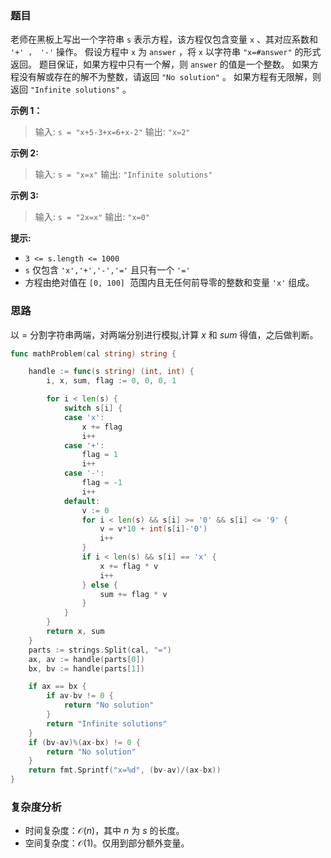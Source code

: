 ### 题目

老师在黑板上写出一个字符串 `s` 表示方程，该方程仅包含变量 `x` 、其对应系数和 `'+' ， '-'` 操作。
假设方程中 `x` 为 `answer` ，将 `x` 以字符串 `"x=#answer"` 的形式返回。
题目保证，如果方程中只有一个解，则 `answer` 的值是一个整数。
如果方程没有解或存在的解不为整数，请返回 `"No solution"` 。
如果方程有无限解，则返回 `"Infinite solutions"` 。

**示例 1：**

> 输入: `s = "x+5-3+x=6+x-2"`
> 输出: `"x=2"`

**示例 2:**

> 输入: `s = "x=x"`
> 输出: `"Infinite solutions"`

**示例 3:**

> 输入: `s = "2x=x"`
> 输出: `"x=0"`

**提示:**

- `3 <= s.length <= 1000`
- `s` 仅包含 `'x','+','-','='` 且只有一个 `'='`
- 方程由绝对值在 `[0, 100]`  范围内且无任何前导零的整数和变量 `'x'` 组成。

### 思路

以 $=$ 分割字符串两端，对两端分别进行模拟,计算 $x$ 和 $sum$ 得值，之后做判断。

```go  
func mathProblem(cal string) string {

	handle := func(s string) (int, int) {
		i, x, sum, flag := 0, 0, 0, 1

		for i < len(s) {
			switch s[i] {
			case 'x':
				x += flag
				i++
			case '+':
				flag = 1
				i++
			case '-':
				flag = -1
				i++
			default:
				v := 0
				for i < len(s) && s[i] >= '0' && s[i] <= '9' {
					v = v*10 + int(s[i]-'0')
					i++
				}
				if i < len(s) && s[i] == 'x' {
					x += flag * v
					i++
				} else {
					sum += flag * v
				}
			}
		}
		return x, sum
	}
	parts := strings.Split(cal, "=")
	ax, av := handle(parts[0])
	bx, bv := handle(parts[1])

	if ax == bx {
		if av-bv != 0 {
			return "No solution"
		}
		return "Infinite solutions"
	}
	if (bv-av)%(ax-bx) != 0 {
		return "No solution"
	}
	return fmt.Sprintf("x=%d", (bv-av)/(ax-bx))
}
```

### 复杂度分析

- 时间复杂度：$\mathcal{O}(n)$，其中 $n$ 为 $\textit{s}$ 的长度。
- 空间复杂度：$\mathcal{O}(1)$。仅用到部分额外变量。